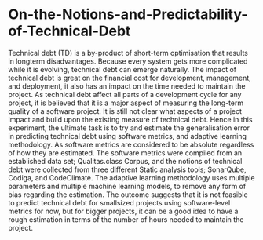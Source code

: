 # On-the-Notions-and-Predictability-of-Technical-Debt
Technical debt (TD) is a by-product of short-term optimisation that results in longterm
disadvantages. Because every system gets more complicated while it is evolving,
technical debt can emerge naturally. The impact of technical debt is great on the
financial cost for development, management, and deployment, it also has an impact
on the time needed to maintain the project. As technical debt affect all parts of a
development cycle for any project, it is believed that it is a major aspect of measuring
the long-term quality of a software project. It is still not clear what aspects
of a project impact and build upon the existing measure of technical debt. Hence
in this experiment, the ultimate task is to try and estimate the generalisation error
in predicting technical debt using software metrics, and adaptive learning methodology.
As software metrics are considered to be absolute regardless of how they are
estimated.
The software metrics were compiled from an established data set; Qualitas.class
Corpus, and the notions of technical debt were collected from three different Static
analysis tools; SonarQube, Codiga, and CodeClimate.
The adaptive learning methodology uses multiple parameters and multiple machine
learning models, to remove any form of bias regarding the estimation.
The outcome suggests that it is not feasible to predict technical debt for smallsized
projects using software-level metrics for now, but for bigger projects, it can be
a good idea to have a rough estimation in terms of the number of hours needed to
maintain the project.
